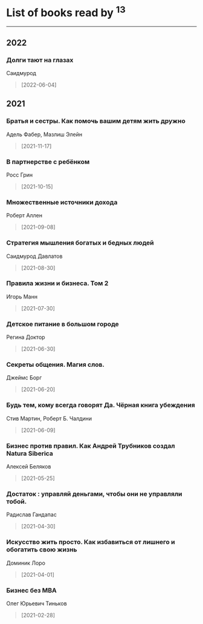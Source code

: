 # List of books read by [](https://plus.google.com/u/0/110108278789076439525/)<sup>13</sup>
---

## 2022

### Долги тают на глазах
Саидмурод
> [2022-06-04] 



## 2021

### Братья и сестры. Как помочь вашим детям жить дружно
Адель Фабер, Мазлиш  Элейн
> [2021-11-17] 


### В партнерстве с ребёнком
Росс Грин
> [2021-10-15] 


### Множественные источники дохода
Роберт Аллен
> [2021-09-08] 


### Стратегия мышления богатых и бедных людей
Саидмурод Давлатов
> [2021-08-30] 


### Правила жизни и бизнеса. Том 2
Игорь Манн
> [2021-07-30] 


### Детское питание в большом городе
Регина Доктор
> [2021-06-30] 


### Секреты общения. Магия слов.
Джеймс Борг
> [2021-06-20] 


### Будь тем, кому всегда говорят Да. Чёрная книга убеждения
Стив Мартин, Роберт Б. Чалдини
> [2021-06-09] 


### Бизнес против правил. Как Андрей Трубников создал Natura Siberica
Алексей Беляков
> [2021-05-25] 


### Достаток : управляй деньгами, чтобы они не управляли тобой.
Радислав Гандапас
> [2021-04-30] 


### Искусство жить просто. Как избавиться от лишнего и обогатить свою жизнь
Доминик Лоро
> [2021-04-01] 


### Бизнес без MBA
Олег Юрьевич Тиньков
> [2021-02-28] 



